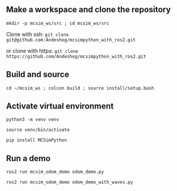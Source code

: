 ## Make a workspace and clone the repository
`mkdir -p mcsim_ws/src ; cd mcsim_ws/src`

Clone with ssh: `git clone git@github.com:Andeshog/mcsimpython_with_ros2.git`

or clone with https: `git clone https://github.com/Andeshog/mcsimpython_with_ros2.git`

## Build and source
`cd ~/mcsim_ws ; colcon build ; source install/setup.bash`

## Activate virtual environment
`python3 -m venv venv`

`source venv/bin/activate`

`pip install MCSimPython`


## Run a demo
`ros2 run mcsim_odom_demo odom_demo.py`

`ros2 run mcsim_odom_demo odom_demo_with_waves.py`
